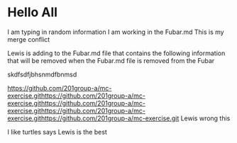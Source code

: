 # Hello All

I am typing in random information
I am working in the Fubar.md
This is my merge conflict

Lewis is adding to the Fubar.md file that contains the following information that will be removed when the Fubar.md file is removed from the Fubar

skdfsdfjbhsnmdfbnmsd

https://github.com/201group-a/mc-exercise.githttps://github.com/201group-a/mc-exercise.githttps://github.com/201group-a/mc-exercise.githttps://github.com/201group-a/mc-exercise.githttps://github.com/201group-a/mc-exercise.git Lewis wrong this

I like turtles says Lewis is the best
